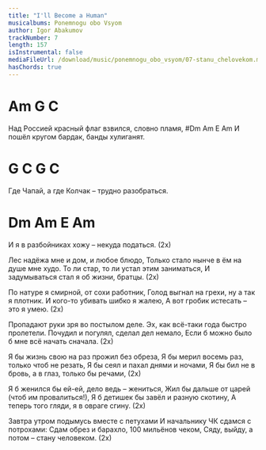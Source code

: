 ```yaml
---
title: "I'll Become a Human"
musicalbums: Ponemnogu obo Vsyom
author: Igor Abakumov
trackNumber: 7
length: 157
isInstrumental: false
mediaFileUrl: /download/music/ponemnogu_obo_vsyom/07-stanu_chelovekom.mp3
hasChords: true
---
```


# Am                         G              C
Над Россией красный флаг взвился, словно пламя,
#Dm          Am          E         Am
И пошёл кругом бардак, банды хулиганят.
#  G            C            G          C
Где Чапай, а где Колчак – трудно разобраться.
#  Dm           Am         E        Am
И я в разбойниках хожу – некуда податься. (2х)

Лес надёжа мне и дом, и любое блюдо,
Только стало нынче в ём на душе мне худо.
То ли стар, то ли устал этим заниматься,
И задумываться стал я об жизни, братцы. (2х)

По натуре я смирной, от сохи работник,
Голод выгнал на грехи, ну а так я плотник.
И кого-то убивать шибко я жалею,
А вот гробик истесать – это я умею. (2х)

Пропадают руки зря во постылом деле.
Эх, как всё-таки года быстро пролетели.
Почудил и погулял, сделал дел немало,
Если б можно было б мне всё начать сначала. (2х)

Я бы жизнь свою на раз прожил без обреза,
Я бы мерил восемь раз, только чтоб не резать,
Я бы сеял и пахал днями и ночами,
Я бы бил не в бровь, а в глаз, только бы речами, (2х)

Я б женился бы ей-ей, дело ведь – жениться,
Жил бы дальше от царей (чтоб им провалиться!),
Я б детишек бы завёл и разную скотину,
А теперь того гляди, я в овраге сгину. (2х)

Завтра утром подымусь вместе с петухами
И начальнику ЧК сдамся с потрохами:
Сдам обрез и барахло, 100 мильёнов чеком,
Сяду, выйду, а потом – стану человеком. (2х)

